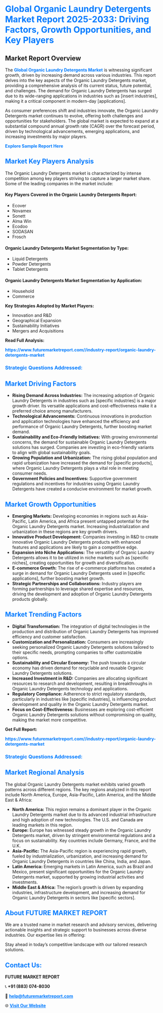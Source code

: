 <h1 style="color: #007BFF;">Global Organic Laundry Detergents Market Report 2025-2033: Driving Factors, Growth Opportunities, and Key Players</h1>

<section id="overview">
<h2>Market Report Overview</h2>
<p>The <a href="https://www.futuremarketreport.com//industry-report/organic-laundry-detergents-market" style="color: #007BFF; text-decoration: none;"><strong>Global Organic Laundry Detergents Market</strong></a> is witnessing significant growth, driven by increasing demand across various industries. This report delves into the key aspects of the Organic Laundry Detergents market, providing a comprehensive analysis of its current status, future potential, and challenges. The demand for Organic Laundry Detergents has surged due to its wide-ranging applications in industries such as [insert industries], making it a critical component in modern-day [applications].</p>
<p>As consumer preferences shift and industries innovate, the Organic Laundry Detergents market continues to evolve, offering both challenges and opportunities for stakeholders. The global market is expected to expand at a substantial compound annual growth rate (CAGR) over the forecast period, driven by technological advancements, emerging applications, and increasing investments by major players.</p>
</section>

<section id="overview">
<p><a href="https://www.futuremarketreport.com//request-sample/reportId=61082" style="color: #007BFF; text-decoration: none;"><strong>Explore Sample Report Here</strong></a></p>
</section>

<section id="key-players">
<h2 style="color: #007BFF;">Market Key Players Analysis</h2>
<p>The Organic Laundry Detergents market is characterized by intense competition among key players striving to capture a larger market share. Some of the leading companies in the market include:</p>
<h4>Key Players Covered in the Organic Laundry Detergents Report:</h4>
<ul><li>Ecover</li><li>Novamex</li><li>Sonett</li><li>Alma Win</li><li>Ecodoo</li><li>SODASAN</li><li>Frosch</li></ul>
<h4>Organic Laundry Detergents Market Segmentation by Type:</h4>
<ul><li>Liquid Detergents</li><li>Powder Detergents</li><li>Tablet Detergents</li></ul>

<h4>Organic Laundry Detergents Market Segmentation by Application:</h4>
<ul><li>Household</li><li>Commerce</li></ul>
<p><strong>Key Strategies Adopted by Market Players:</strong></p>
<ul>
<li>Innovation and R&D</li>
<li>Geographical Expansion</li>
<li>Sustainability Initiatives</li>
<li>Mergers and Acquisitions</li>
</ul>
</section>

<section>
<p><strong>Read Full Analysis: </strong></p><a href="https://www.futuremarketreport.com//industry-report/organic-laundry-detergents-market" style="color: #007BFF; text-decoration: none;"><strong>https://www.futuremarketreport.com//industry-report/organic-laundry-detergents-market</strong></a>
<h3 style="color: #007BFF;">Strategic Questions Addressed:</h3>
</section>

<section id="driving-factors">
<h2 style="color: #007BFF;">Market Driving Factors</h2>
<ul>
<li><strong>Rising Demand Across Industries:</strong> The increasing adoption of Organic Laundry Detergents in industries such as [specific industries] is a major growth driver. Its versatile applications and cost-effectiveness make it a preferred choice among manufacturers.</li>
<li><strong>Technological Advancements:</strong> Continuous innovations in production and application technologies have enhanced the efficiency and performance of Organic Laundry Detergents, further boosting market demand.</li>
<li><strong>Sustainability and Eco-Friendly Initiatives:</strong> With growing environmental concerns, the demand for sustainable Organic Laundry Detergents solutions has surged. Companies are investing in eco-friendly variants to align with global sustainability goals.</li>
<li><strong>Growing Population and Urbanization:</strong> The rising global population and rapid urbanization have increased the demand for [specific products], where Organic Laundry Detergents plays a vital role in meeting consumer needs.</li>
<li><strong>Government Policies and Incentives:</strong> Supportive government regulations and incentives for industries using Organic Laundry Detergents have created a conducive environment for market growth.</li>
</ul>
</section>

<section id="growth-opportunities">
<h2 style="color: #007BFF;">Market Growth Opportunities</h2>
<ul>
<li><strong>Emerging Markets:</strong> Developing economies in regions such as Asia-Pacific, Latin America, and Africa present untapped potential for the Organic Laundry Detergents market. Increasing industrialization and urbanization in these regions are key growth drivers.</li>
<li><strong>Innovative Product Development:</strong> Companies investing in R&D to create innovative Organic Laundry Detergents products with enhanced features and applications are likely to gain a competitive edge.</li>
<li><strong>Expansion into Niche Applications:</strong> The versatility of Organic Laundry Detergents allows it to be utilized in niche markets such as [specific niches], creating opportunities for growth and diversification.</li>
<li><strong>E-commerce Growth:</strong> The rise of e-commerce platforms has created a surge in demand for Organic Laundry Detergents used in [specific applications], further boosting market growth.</li>
<li><strong>Strategic Partnerships and Collaborations:</strong> Industry players are forming partnerships to leverage shared expertise and resources, driving the development and adoption of Organic Laundry Detergents products globally.</li>
</ul>
</section>

<section id="trending-factors">
<h2 style="color: #007BFF;">Market Trending Factors</h2>
<ul>
<li><strong>Digital Transformation:</strong> The integration of digital technologies in the production and distribution of Organic Laundry Detergents has improved efficiency and customer satisfaction.</li>
<li><strong>Customization and Personalization:</strong> Consumers are increasingly seeking personalized Organic Laundry Detergents solutions tailored to their specific needs, prompting companies to offer customizable options.</li>
<li><strong>Sustainability and Circular Economy:</strong> The push towards a circular economy has driven demand for recyclable and reusable Organic Laundry Detergents solutions.</li>
<li><strong>Increased Investment in R&D:</strong> Companies are allocating significant resources to research and development, resulting in breakthroughs in Organic Laundry Detergents technology and applications.</li>
<li><strong>Regulatory Compliance:</strong> Adherence to strict regulatory standards, particularly in industries like [specific industries], is influencing product development and quality in the Organic Laundry Detergents market.</li>
<li><strong>Focus on Cost-Effectiveness:</strong> Businesses are exploring cost-efficient Organic Laundry Detergents solutions without compromising on quality, making the market more competitive.</li>
</ul>
</section>

<section>
<p><strong>Get Full Report: </strong></p><a href="https://www.futuremarketreport.com//industry-report/organic-laundry-detergents-market" style="color: #007BFF; text-decoration: none;"><strong>https://www.futuremarketreport.com//industry-report/organic-laundry-detergents-market</strong></a>
<h3 style="color: #007BFF;">Strategic Questions Addressed:</h3>
</section>


<section id="regional-analysis">
<h2 style="color: #007BFF;">Market Regional Analysis</h2>
<p>The global Organic Laundry Detergents market exhibits varied growth patterns across different regions. The key regions analyzed in this report include North America, Europe, Asia-Pacific, Latin America, and the Middle East & Africa:</p>
<ul>
<li><strong>North America:</strong> This region remains a dominant player in the Organic Laundry Detergents market due to its advanced industrial infrastructure and high adoption of new technologies. The U.S. and Canada are leading markets in this region.</li>
<li><strong>Europe:</strong> Europe has witnessed steady growth in the Organic Laundry Detergents market, driven by stringent environmental regulations and a focus on sustainability. Key countries include Germany, France, and the U.K.</li>
<li><strong>Asia-Pacific:</strong> The Asia-Pacific region is experiencing rapid growth, fueled by industrialization, urbanization, and increasing demand for Organic Laundry Detergents in countries like China, India, and Japan.</li>
<li><strong>Latin America:</strong> Emerging markets in Latin America, such as Brazil and Mexico, present significant opportunities for the Organic Laundry Detergents market, supported by growing industrial activities and investments.</li>
<li><strong>Middle East & Africa:</strong> The region’s growth is driven by expanding industries, infrastructure development, and increasing demand for Organic Laundry Detergents in sectors like [specific sectors].</li>
</ul>
</section>

<footer>
<h2 style="color: #007BFF;">About FUTURE MARKET REPORT</h2>
<p>We are a trusted name in market research and advisory services, delivering actionable insights and strategic support to businesses across diverse industries. Our expertise lies in offering:</p>

<p>Stay ahead in today’s competitive landscape with our tailored research solutions.</p>

<h2 style="color: #007BFF;">Contact Us:</h2>
<p><strong>FUTURE MARKET REPORT</strong></p>
<p>📞 <strong>+91 (883) 074-8030</strong></p>
<p>📧 <strong><a href="mailto:help@futuremarketreport.com" style="color: #007BFF;">help@futuremarketreport.com</a></strong></p>
<p>🌐 <strong><a href="https://www.futuremarketreport.com/" style="color: #007BFF;">Visit Our Website</a></strong></p>
</footer>